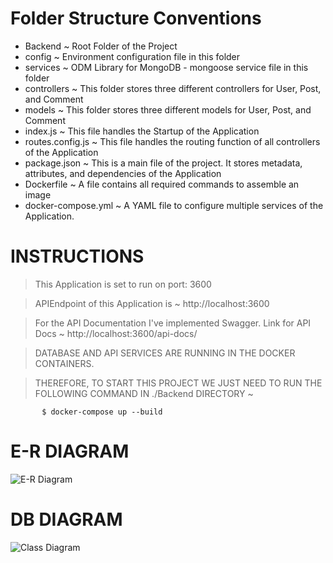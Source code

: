 # Folder Structure Conventions


- Backend              ~ Root Folder of the Project
- config               ~ Environment configuration file in this folder
- services             ~ ODM Library for MongoDB - mongoose service file in this folder
- controllers          ~ This folder stores three different controllers for User, Post, and Comment
- models               ~ This folder stores three different models for User, Post, and Comment
- index.js             ~ This file handles the Startup of the Application
- routes.config.js     ~ This file handles the routing function of all controllers of the Application
- package.json         ~ This is a main file of the project. It stores metadata, attributes, and dependencies of the Application
- Dockerfile           ~ A file contains all required commands to assemble an image
- docker-compose.yml   ~ A YAML file to configure multiple services of the Application.

# INSTRUCTIONS

> This Application is set to run on port: 3600

> APIEndpoint of this Application is ~ http://localhost:3600

> For the API Documentation I've implemented Swagger. Link for API Docs ~ http://localhost:3600/api-docs/

> DATABASE AND API SERVICES ARE RUNNING IN THE DOCKER CONTAINERS.

> THEREFORE, TO START THIS PROJECT WE JUST NEED TO RUN THE FOLLOWING COMMAND IN ./Backend DIRECTORY ~ 
           
           $ docker-compose up --build
           
# E-R DIAGRAM

![E-R Diagram](https://user-images.githubusercontent.com/57307913/165730056-2e3a719b-a9cf-4d51-a861-f7a0a49d8fa2.png)

# DB DIAGRAM

![Class Diagram](https://user-images.githubusercontent.com/57307913/165730142-4cb7c2cf-3843-4658-91d2-fa12370d5953.png)
